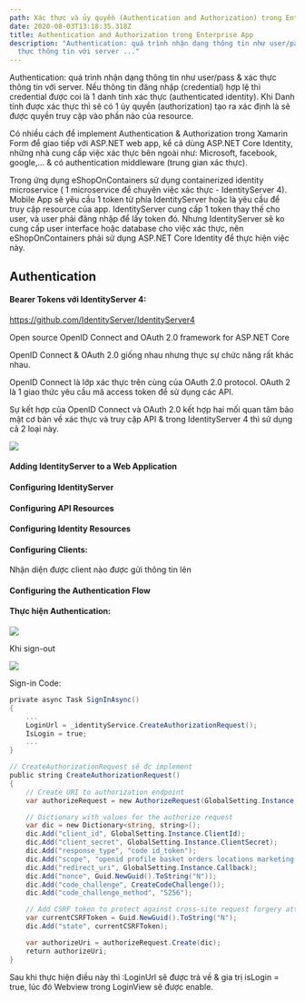 ```yaml
---
path: Xác thực và ủy quyền (Authentication and Authorization) trong Enterprise App
date: 2020-08-03T13:18:35.318Z
title: Authentication and Authorization trong Enterprise App
description: "Authentication: quá trình nhận dạng thông tin như user/pass & xác
  thực thông tin với server ..."
---
```

Authentication: quá trình nhận dạng thông tin như user/pass & xác thực thông tin với server. Nếu thông tin đăng nhập (credential) hợp lệ thì credential được coi là 1 danh tính xác thực (authenticated identity). Khi Danh tính được xác thực thì sẽ có 1 ủy quyền (authorization) tạo ra xác định là sẽ được quyền truy cập vào phần nào của resource.

Có nhiều cách để implement Authentication & Authorization trong Xamarin Form để giao tiếp với ASP.NET web app, kể cả dùng ASP.NET Core Identity, những nhà cung cấp việc xác thực bên ngoài như: Microsoft, facebook, google,... & có authentication middleware (trung gian xác thực). 

Trong ứng dụng eShopOnContainers sử dụng containerized identity microservice ( 1 microservice để chuyên việc xác thực - IdentityServer 4). Mobile App sẽ yêu cầu 1 token từ phía IdentityServer hoặc là yêu cầu để truy cập resource của app.  IdentityServer cung cấp 1 token thay thế cho user, và user phải đăng nhập để lấy token đó. Nhưng IdentityServer sẽ ko cung cấp user interface hoặc database cho việc xác thực, nên eShopOnContainers phải sử dụng ASP.NET Core Identity để thực hiện việc này.

## Authentication

#### Bearer Tokens với IdentityServer 4:

https://github.com/IdentityServer/IdentityServer4 

Open source OpenID Connect and OAuth 2.0 framework for ASP.NET Core

OpenID Connect & OAuth 2.0 giống nhau nhưng thực sự chức năng rất khác nhau.

OpenID Connect là lớp xác thực trên cùng của OAuth 2.0 protocol. OAuth 2 là 1 giao thức yêu cầu mã access token để sử dụng các API. 

Sự kết hợp của OpenID Connect và OAuth 2.0 kết hợp hai mối quan tâm bảo mật cơ bản về xác thực và truy cập API & trong IdentityServer 4 thì sử dụng cả 2 loại này.

![](https://docs.microsoft.com/en-us/xamarin/xamarin-forms/enterprise-application-patterns/authentication-and-authorization-images/authentication.png)

#### Adding IdentityServer to a Web Application

#### Configuring IdentityServer

#### Configuring API Resources

#### Configuring Identity Resources

#### Configuring Clients: 

Nhận diện được client nào được gửi thông tin lên

####  Configuring the Authentication Flow

#### Thực hiện Authentication:

![](https://docs.microsoft.com/en-us/xamarin/xamarin-forms/enterprise-application-patterns/authentication-and-authorization-images/sign-in.png)

Khi sign-out

![](https://docs.microsoft.com/en-us/xamarin/xamarin-forms/enterprise-application-patterns/authentication-and-authorization-images/sign-out.png)

Sign-in Code:
```csharp
private async Task SignInAsync()  
{  
    ...  
    LoginUrl = _identityService.CreateAuthorizationRequest();  
    IsLogin = true;  
    ...  
}

// CreateAuthorizationRequest sẽ đc implement
public string CreateAuthorizationRequest()
{
    // Create URI to authorization endpoint
    var authorizeRequest = new AuthorizeRequest(GlobalSetting.Instance.IdentityEndpoint);

    // Dictionary with values for the authorize request
    var dic = new Dictionary<string, string>();
    dic.Add("client_id", GlobalSetting.Instance.ClientId);
    dic.Add("client_secret", GlobalSetting.Instance.ClientSecret); 
    dic.Add("response_type", "code id_token");
    dic.Add("scope", "openid profile basket orders locations marketing offline_access");
    dic.Add("redirect_uri", GlobalSetting.Instance.Callback);
    dic.Add("nonce", Guid.NewGuid().ToString("N"));
    dic.Add("code_challenge", CreateCodeChallenge());
    dic.Add("code_challenge_method", "S256");

    // Add CSRF token to protect against cross-site request forgery attacks.
    var currentCSRFToken = Guid.NewGuid().ToString("N");
    dic.Add("state", currentCSRFToken);

    var authorizeUri = authorizeRequest.Create(dic); 
    return authorizeUri;
}
```

Sau khi thực hiện điều này thì :LoginUrl sẽ được trả về & gia trị isLogin = true, lúc đó Webview trong LoginView sẽ được enable.
